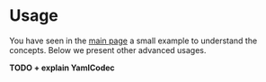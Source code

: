 # Usage

You have seen in the [main page](./index) a small example to understand the concepts. Below we present other advanced usages.

**TODO + explain YamlCodec**
